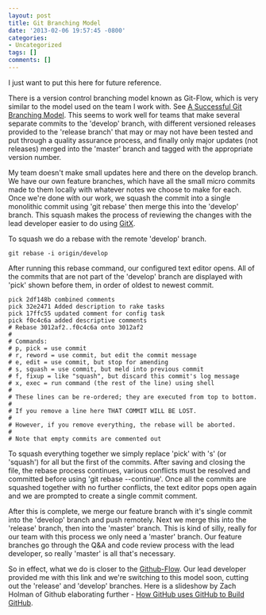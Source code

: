 ```yaml
---
layout: post
title: Git Branching Model
date: '2013-02-06 19:57:45 -0800'
categories:
- Uncategorized
tags: []
comments: []
---
```

I just want to put this here for future reference.

There is a version control branching model known as Git-Flow, which is very similar to the model used on the team I work with. See [A Successful Git Branching Model](http://nvie.com/posts/a-successful-git-branching-model/). This seems to work well for teams that make several separate commits to the 'develop' branch, with different versioned releases provided to the 'release branch' that may or may not have been tested and put through a quality assurance process, and finally only major updates (not releases) merged into the 'master' branch and tagged with the appropriate version number.

My team doesn't make small updates here and there on the develop branch. We have our own feature branches, which have all the small micro commits made to them locally with whatever notes we choose to make for each. Once we're done with our work, we squash the commit into a single monolithic commit using 'git rebase' then merge this into the 'develop' branch. This squash makes the process of reviewing the changes with the lead developer easier to do using [GitX](http://gitx.frim.nl/).

To squash we do a rebase with the remote 'develop' branch.

``` shell
git rebase -i origin/develop
```

After running this rebase command, our configured text editor opens. All of the commits that are not part of the 'develop' branch are displayed with 'pick' shown before them, in order of oldest to newest commit.

``` shell
pick 2df148b combined comments
pick 32e2471 Added description to rake tasks
pick 17ffc55 updated comment for config task
pick f0c4c6a added descriptive comments
# Rebase 3012af2..f0c4c6a onto 3012af2
#
# Commands:
# p, pick = use commit
# r, reword = use commit, but edit the commit message
# e, edit = use commit, but stop for amending
# s, squash = use commit, but meld into previous commit
# f, fixup = like "squash", but discard this commit's log message
# x, exec = run command (the rest of the line) using shell
#
# These lines can be re-ordered; they are executed from top to bottom.
#
# If you remove a line here THAT COMMIT WILL BE LOST.
#
# However, if you remove everything, the rebase will be aborted.
#
# Note that empty commits are commented out
```

To squash everything together we simply replace 'pick' with 's' (or 'squash') for all but the first of the commits. After saving and closing the file, the rebase process continues, various conflicts must be resolved and committed before using 'git rebase --continue'. Once all the commits are squashed together with no further conflicts, the text editor pops open again and we are prompted to create a single commit comment.

After this is complete, we merge our feature branch with it's single commit into the 'develop' branch and push remotely. Next we merge this into the 'release' branch, then into the 'master' branch. This is kind of silly, really for our team with this process we only need a 'master' branch. Our feature branches go through the Q&amp;A and code review process with the lead developer, so really 'master' is all that's necessary.

So in effect, what we do is closer to the [Github-Flow](http://scottchacon.com/2011/08/31/github-flow.html). Our lead developer provided me with this link and we're switching to this model soon, cutting out the 'release' and 'develop' branches. Here is a slideshow by Zach Holman of Github elaborating further - [How GitHub uses GitHub to Build GitHub](http://zachholman.com/talk/how-github-uses-github-to-build-github/).

